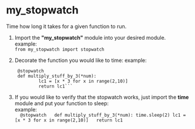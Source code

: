 # my_stopwatch
Time how long it takes for a given function to run.

1. Import the **"my_stopwatch"** module into your desired module.  
    example:     
            ```from my_stopwatch import stopwatch ```
2. Decorate the function you would like to time:
    example:  
      
     ``` 
      @stopwatch  
      def multiply_stuff_by_3(*num):  
              lc1 = [x * 3 for x in range(2,10)]  
              return lc1```
3. If you would like to verify that the stopwatch works, just import the **time** module and put your function to sleep:  
  example:  
           ``` 
      @stopwatch  
      def multiply_stuff_by_3(*num):
              time.sleep(2)
              lc1 = [x * 3 for x in range(2,10)]  
              return lc1```
